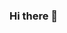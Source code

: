 ### Hi there 👋

<!--
**Naitik752/Naitik752** is a ✨ _special_ ✨ repository because its `README.md` (this file) appears on your GitHub profile.

Here are some ideas to get you started:

-## 🔭 I’m currently working on C++
- ##🌱 I’m currently learning Web Developement
-## 👯 I’m looking to collaborate on ...
-## 🤔 I’m looking for help with C++
- 💬 Ask me about ...
- 📫 How to reach me: naitikdengre123@gmail.com
- 😄 Pronouns: He/Him
- ⚡ Fun fact: ...
-->

